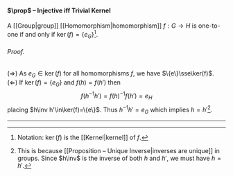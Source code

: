 #### $\prop$ – Injective iff Trivial Kernel
A [[Group|group]] [[Homomorphism|homomorphism]] $f: G \to H$ is one-to-one if and only if $\ker(f) = \{e_G\}$[^1].

###### *Proof.* 
$(\Rightarrow)$ As $e_G \in \ker(f)$ for all homomorphisms $f$, we have $\{e\}\sse\ker(f)$.
$(\Leftarrow)$ If $\ker(f) = \{e_G\}$ and $f(h) = f(h')$ then $$f(h^{-1}h') = f(h)^{-1}f(h') = e_H$$ placing $h\inv h'\in\ker(f)=\{e\}$. Thus $h^{-1}h' = e_G$ which implies $h = h'$[^2].
***

[^1]: Notation: $\ker(f)$ is the [[Kernel|kernel]] of $f$.
[^2]: This is because [[Proposition – Unique Inverse|inverses are unique]] in groups. Since $h\inv$ is the inverse of both $h$ and $h'$, we must have $h=h'$.